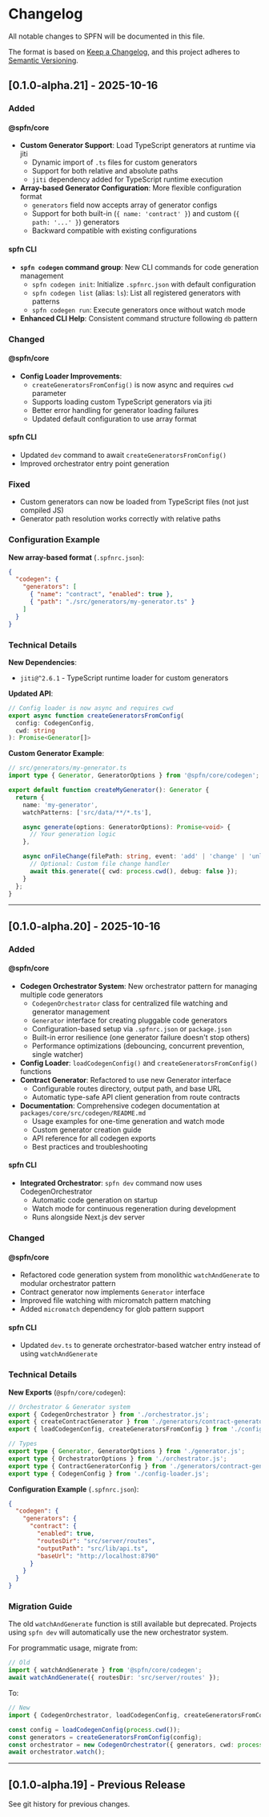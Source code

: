 # Changelog

All notable changes to SPFN will be documented in this file.

The format is based on [Keep a Changelog](https://keepachangelog.com/en/1.0.0/),
and this project adheres to [Semantic Versioning](https://semver.org/spec/v2.0.0.html).

## [0.1.0-alpha.21] - 2025-10-16

### Added

#### @spfn/core
- **Custom Generator Support**: Load TypeScript generators at runtime via jiti
  - Dynamic import of `.ts` files for custom generators
  - Support for both relative and absolute paths
  - `jiti` dependency added for TypeScript runtime execution
- **Array-based Generator Configuration**: More flexible configuration format
  - `generators` field now accepts array of generator configs
  - Support for both built-in (`{ name: 'contract' }`) and custom (`{ path: '...' }`) generators
  - Backward compatible with existing configurations

#### spfn CLI
- **`spfn codegen` command group**: New CLI commands for code generation management
  - `spfn codegen init`: Initialize `.spfnrc.json` with default configuration
  - `spfn codegen list` (alias: `ls`): List all registered generators with patterns
  - `spfn codegen run`: Execute generators once without watch mode
- **Enhanced CLI Help**: Consistent command structure following `db` pattern

### Changed

#### @spfn/core
- **Config Loader Improvements**:
  - `createGeneratorsFromConfig()` is now async and requires `cwd` parameter
  - Supports loading custom TypeScript generators via jiti
  - Better error handling for generator loading failures
  - Updated default configuration to use array format

#### spfn CLI
- Updated `dev` command to await `createGeneratorsFromConfig()`
- Improved orchestrator entry point generation

### Fixed
- Custom generators can now be loaded from TypeScript files (not just compiled JS)
- Generator path resolution works correctly with relative paths

### Configuration Example

**New array-based format** (`.spfnrc.json`):
```json
{
  "codegen": {
    "generators": [
      { "name": "contract", "enabled": true },
      { "path": "./src/generators/my-generator.ts" }
    ]
  }
}
```

### Technical Details

**New Dependencies**:
- `jiti@^2.6.1` - TypeScript runtime loader for custom generators

**Updated API**:
```typescript
// Config loader is now async and requires cwd
export async function createGeneratorsFromConfig(
  config: CodegenConfig,
  cwd: string
): Promise<Generator[]>
```

**Custom Generator Example**:
```typescript
// src/generators/my-generator.ts
import type { Generator, GeneratorOptions } from '@spfn/core/codegen';

export default function createMyGenerator(): Generator {
  return {
    name: 'my-generator',
    watchPatterns: ['src/data/**/*.ts'],

    async generate(options: GeneratorOptions): Promise<void> {
      // Your generation logic
    },

    async onFileChange(filePath: string, event: 'add' | 'change' | 'unlink'): Promise<void> {
      // Optional: Custom file change handler
      await this.generate({ cwd: process.cwd(), debug: false });
    }
  };
}
```

---

## [0.1.0-alpha.20] - 2025-10-16

### Added

#### @spfn/core
- **Codegen Orchestrator System**: New orchestrator pattern for managing multiple code generators
  - `CodegenOrchestrator` class for centralized file watching and generator management
  - `Generator` interface for creating pluggable code generators
  - Configuration-based setup via `.spfnrc.json` or `package.json`
  - Built-in error resilience (one generator failure doesn't stop others)
  - Performance optimizations (debouncing, concurrent prevention, single watcher)
- **Config Loader**: `loadCodegenConfig()` and `createGeneratorsFromConfig()` functions
- **Contract Generator**: Refactored to use new Generator interface
  - Configurable routes directory, output path, and base URL
  - Automatic type-safe API client generation from route contracts
- **Documentation**: Comprehensive codegen documentation at `packages/core/src/codegen/README.md`
  - Usage examples for one-time generation and watch mode
  - Custom generator creation guide
  - API reference for all codegen exports
  - Best practices and troubleshooting

#### spfn CLI
- **Integrated Orchestrator**: `spfn dev` command now uses CodegenOrchestrator
  - Automatic code generation on startup
  - Watch mode for continuous regeneration during development
  - Runs alongside Next.js dev server

### Changed

#### @spfn/core
- Refactored code generation system from monolithic `watchAndGenerate` to modular orchestrator pattern
- Contract generator now implements `Generator` interface
- Improved file watching with micromatch pattern matching
- Added `micromatch` dependency for glob pattern support

#### spfn CLI
- Updated `dev.ts` to generate orchestrator-based watcher entry instead of using `watchAndGenerate`

### Technical Details

**New Exports** (`@spfn/core/codegen`):
```typescript
// Orchestrator & Generator system
export { CodegenOrchestrator } from './orchestrator.js';
export { createContractGenerator } from './generators/contract-generator.js';
export { loadCodegenConfig, createGeneratorsFromConfig } from './config-loader.js';

// Types
export type { Generator, GeneratorOptions } from './generator.js';
export type { OrchestratorOptions } from './orchestrator.js';
export type { ContractGeneratorConfig } from './generators/contract-generator.js';
export type { CodegenConfig } from './config-loader.js';
```

**Configuration Example** (`.spfnrc.json`):
```json
{
  "codegen": {
    "generators": {
      "contract": {
        "enabled": true,
        "routesDir": "src/server/routes",
        "outputPath": "src/lib/api.ts",
        "baseUrl": "http://localhost:8790"
      }
    }
  }
}
```

### Migration Guide

The old `watchAndGenerate` function is still available but deprecated. Projects using `spfn dev` will automatically use the new orchestrator system.

For programmatic usage, migrate from:
```typescript
// Old
import { watchAndGenerate } from '@spfn/core/codegen';
await watchAndGenerate({ routesDir: 'src/server/routes' });
```

To:
```typescript
// New
import { CodegenOrchestrator, loadCodegenConfig, createGeneratorsFromConfig } from '@spfn/core/codegen';

const config = loadCodegenConfig(process.cwd());
const generators = createGeneratorsFromConfig(config);
const orchestrator = new CodegenOrchestrator({ generators, cwd: process.cwd() });
await orchestrator.watch();
```

---

## [0.1.0-alpha.19] - Previous Release

See git history for previous changes.
